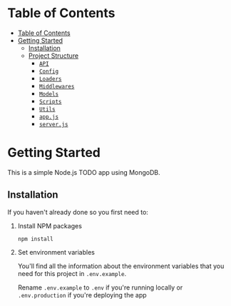 # Table of Contents

- [Table of Contents](#table-of-contents)
- [Getting Started](#getting-started)
  - [Installation](#installation)
  - [Project Structure](#project-structure)
    - [`API`](#api)
    - [`Config`](#config)
    - [`Loaders`](#loaders)
    - [`Middlewares`](#middlewares)
    - [`Models`](#models)
    - [`Scripts`](#scripts)
    - [`Utils`](#utils)
    - [`app.js`](#appjs)
    - [`server.js`](#serverjs)

# Getting Started

This is a simple Node.js TODO app using MongoDB.

## Installation

If you haven't already done so you first need to:

1. Install NPM packages

   ```
   npm install
   ```

2. Set environment variables

   You'll find all the information about the environment variables that you need for this project in `.env.example`.

   Rename `.env.example` to `.env` if you're running locally or `.env.production` if you're deploying the app

3. Run database seed script (optional)

   ```
   npm run seed
   ```

## Project Structure

Let's get right in and learn more about the project's structure. the folders in this project are organized by features not by type because In my opinion it's much easier to work with.

```

src/ 📁
└── api/ 📁
└── config/ 📁
└── loaders/ 📁
└── middlewares/ 📁
└── models/ 📁
└── scripts/ 📁
└── utils/ 📁
└── app.js 📄
└── server.js 📄

```

We’ll go through every project component and its purpose.

### `API`

```

api/ 📁
└── auth/ 📁
└── user/ 📁
└── todo/ 📁

```

You can see each folder represents a different module

Here's an example of what's included in the user folder.

```

api/ 📁
└── user/ 📁
  ├── user.controller.js 📄
  ├── user.route.js 📄
  ├── user.service.js 📄
  └── user.test.js 📄
  ├── user.validation.js 📄

```

As you can see all the files related to the user are located here. If I want to add a separate file for validation, I just add a user.validation.js file to the user directory. If I want to add some tests, I can add user.test.js. Any files I need for user, go into the user directory. Simple.

If I need to support versioning I can just rename user to userV1 or maybe structure the api folder differently by including version number in the folder structure as follows:

```

api/ 📁
└── v1/ 📁
  └── auth/ 📁
  └── user/ 📁
  └── health/ 📁
  └── upload/ 📁
└── v2/ 📁
  └── user/ 📁
  ...

```

### `Config`

Configuration files for third party APIs/services like db connection, auth, etc.

### `Loaders`

Split the startup process into modules

### `Middlewares`

This folder would contain all the middleware that you have created, whether it be authentication/some other function.

### `Models`

This folder would contain all your database schema files

### `Scripts`

For long running npm scripts

### `Utils`

The common functions that you would require multiple times throughout your code

### `app.js`

This file contains only the API declaration is separated from the network related configuration (port, protocol, etc). This allows testing the API in-process, without performing network calls, with all the benefits that it brings to the table: fast testing execution and getting coverage metrics of the code. It also allows deploying the same API under flexible and different network conditions. Bonus: better separation of concerns and cleaner code

### `server.js`

This file is basically the entry point of the Node.js app
